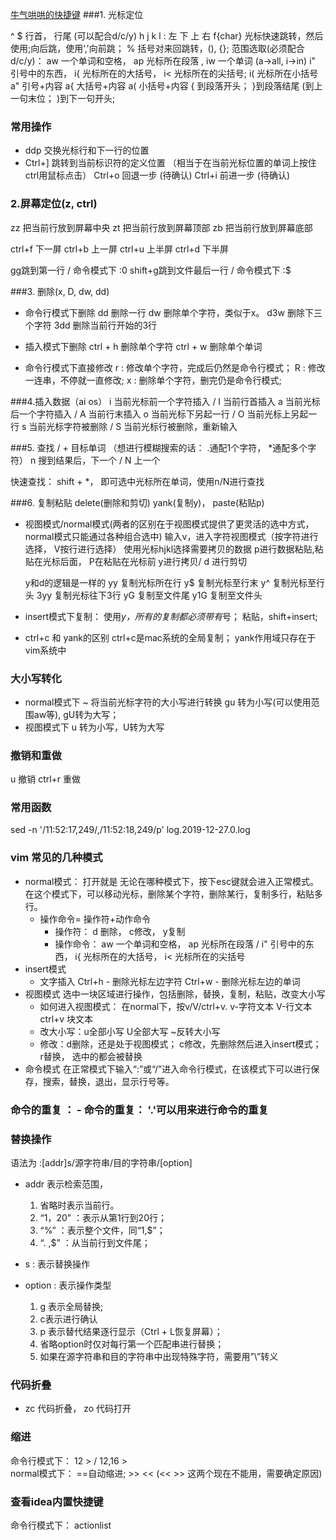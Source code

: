 [牛气哄哄的快捷键](https://www.cnblogs.com/yangjig/p/6014198.html)
###1. 光标定位

^ $ 行首， 行尾  (可以配合d/c/y)
h j k l  : 左 下 上 右
f{char} 光标快速跳转，然后使用;向后跳，使用‘,'向前跳；
% 括号对来回跳转，(), {};
范围选取(必须配合d/c/y)： aw 一个单词和空格， ap 光标所在段落 , iw 一个单词 (a->all, i->in)
                   i" 引号中的东西， i{ 光标所在的大括号，  i<  光标所在的尖括号;  i( 光标所在小括号 
                   a" 引号+内容    a{ 大括号+内容      a( 小括号+内容
                   { 到段落开头； }到段落结尾   (到上一句末位； )到下一句开头;

### 常用操作
- ddp  交换光标行和下一行的位置
- Ctrl+] 跳转到当前标识符的定义位置 （相当于在当前光标位置的单词上按住ctrl用鼠标点击） 
Ctrl+o 回退一步 (待确认) 
Ctrl+i 前进一步 (待确认) 

### 2.屏幕定位(z, ctrl)
zz 把当前行放到屏幕中央
zt 把当前行放到屏幕顶部
zb 把当前行放到屏幕底部

ctrl+f 下一屏
ctrl+b 上一屏
ctrl+u 上半屏
ctrl+d 下半屏

gg跳到第一行   / 命令模式下  :0
shift+g跳到文件最后一行  / 命令模式下  :$

###3. 删除(x, D, dw,  dd)
- 命令行模式下删除
    dd 删除一行
    dw  删除单个字符，类似于x。
    d3w 删除下三个字符
    3dd 删除当前行开始的3行
    
- 插入模式下删除
     ctrl + h 删除单个字符
     ctrl + w 删除单个单词
     
- 命令行模式下直接修改
     r : 修改单个字符，完成后仍然是命令行模式；
     R : 修改一连串，不停就一直修改;
     x : 删除单个字符，删完仍是命令行模式; 
     
###4.插入数据（ai os）
i 当前光标前一个字符插入  / I 当前行首插入
a 当前光标后一个字符插入  / A 当前行末插入
o 当前光标下另起一行     / O 当前光标上另起一行
s 当前光标字符被删除     / S 当前光标行被删除，重新输入
                     
###5. 查找
/ + 目标单词  （想进行模糊搜索的话： .通配1个字符， *通配多个字符）
n 搜到结果后，下一个 / N 上一个

快速查找：
shift + *， 即可选中光标所在单词，使用n/N进行查找

###6. 复制粘贴 delete(删除和剪切)   yank(复制y)， paste(粘贴p)
- 视图模式/normal模式(两者的区别在于视图模式提供了更灵活的选中方式，normal模式只能通过各种组合选中)
    输入v，进入字符视图模式（按字符进行选择， V按行进行选择）
    使用光标hjkl选择需要拷贝的数据
    p进行数据粘贴,粘贴在光标后面， P在粘贴在光标前 
    y进行拷贝/ d 进行剪切

    y和d的逻辑是一样的
    yy 复制光标所在行
    y$ 复制光标至行末
    y^ 复制光标至行头
    3yy 复制光标往下3行
    yG 复制至文件尾
    y1G 复制至文件头
    
- insert模式下复制：
   使用*y，所有的复制都必须带有*号；
   粘贴，shift+insert; 

- ctrl+c 和 yank的区别
  ctrl+c是mac系统的全局复制；
  yank作用域只存在于vim系统中
  
### 大小写转化
- normal模式下
    ~ 将当前光标字符的大小写进行转换
    gu 转为小写(可以使用范围aw等), gU转为大写；
- 视图模式下
    u 转为小写，U转为大写

### 撤销和重做
u 撤销
ctrl+r 重做

### 常用函数
  sed -n '/11:52:17,249/,/11:52:18,249/p' log.2019-12-27.0.log
  
### vim 常见的几种模式
- normal模式： 打开就是
    无论在哪种模式下，按下esc键就会进入正常模式。在这个模式下，可以移动光标，删除某个字符，删除某行，复制多行，粘贴多行。
    - 操作命令= 操作符+动作命令 
      - 操作符： d 删除， c修改， y复制
      - 操作命令： aw 一个单词和空格， ap 光标所在段落 /  i" 引号中的东西， i{ 光标所在的大括号，  i<  光标所在的尖括号
- insert模式
    - 文字插入
      Ctrl+h - 删除光标左边字符 
      Ctrl+w - 删除光标左边的单词 
- 视图模式
    选中一块区域进行操作，包括删除，替换，复制，粘贴，改变大小写
    - 如何进入视图模式： 在normal下，按v/V/ctrl+v.  v-字符文本 V-行文本    ctrl+v 块文本
    - 改大小写：u全部小写 U全部大写 ~反转大小写
    - 修改：d删除，还是处于视图模式； c修改，先删除然后进入insert模式； r替换， 选中的都会被替换 
- 命令模式 
    在正常模式下输入“:”或“/”进入命令行模式，在该模式下可以进行保存，搜索，替换，退出，显示行号等。
    
### 命令的重复 ：     - 命令的重复： '.'可以用来进行命令的重复

### 替换操作
语法为 :[addr]s/源字符串/目的字符串/[option]
- addr 表示检索范围，
    1. 省略时表示当前行。
    2. “1，20” ：表示从第1行到20行；
    3. “%” ：表示整个文件，同“1,$”；
    4. “. ,$” ：从当前行到文件尾；
  
- s : 表示替换操作

- option : 表示操作类型
     1. g 表示全局替换; 
     2. c表示进行确认
     3. p 表示替代结果逐行显示（Ctrl + L恢复屏幕）；
     4. 省略option时仅对每行第一个匹配串进行替换；
     5. 如果在源字符串和目的字符串中出现特殊字符，需要用”\”转义
     
### 代码折叠
- zc 代码折叠，  zo 代码打开

### 缩进
  命令行模式下：  12 > /  12,16 >   
  normal模式下：  ==自动缩进;   >>   << (<< >> 这两个现在不能用，需要确定原因) 
  
### 查看idea内置快捷键
  命令行模式下： actionlist

